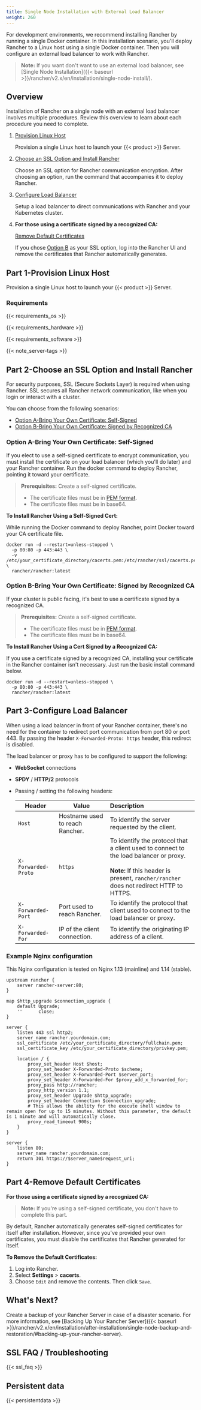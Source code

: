 ```yaml
---
title: Single Node Installation with External Load Balancer
weight: 260
---
```

For development environments, we recommend installing Rancher by running a single Docker container. In this installation scenario, you'll deploy Rancher to a Linux host using a single Docker container. Then you will configure an external load balancer to work with Rancher.

>**Note:**
> If you want don't want to use an external load balancer, see [Single Node Installation]({{< baseurl >}}/rancher/v2.x/en/installation/single-node-install/).

## Overview

Installation of Rancher on a single node with an external load balancer involves multiple procedures. Review this overview to learn about each procedure you need to complete.

1. [Provision Linux Host](#part-1-provision-linux-host)

	Provision a single Linux host to launch your {{< product >}} Server.

2. [Choose an SSL Option and Install Rancher](#part-2-choose-an-ssl-option-and-install-rancher)

	Choose an SSL option for Rancher communication encryption. After choosing an option, run the command that accompanies it to deploy Rancher.

3. [Configure Load Balancer](#part-3-configure-load-balancer)

	Setup a load balancer to direct communications with Rancher and your Kubernetes cluster.

4. **For those using a certificate signed by a recognized CA:**

	[Remove Default Certificates](#part-4-remove-default-certificates)

	If you chose [Option B](#option-b-bring-your-own-certificate-signed-by-recognized-ca) as your SSL option, log into the Rancher UI and remove the certificates that Rancher automatically generates.


## Part 1-Provision Linux Host

Provision a single Linux host to launch your {{< product >}} Server.

### Requirements

{{< requirements_os >}}

{{< requirements_hardware >}}

{{< requirements_software >}}

{{< note_server-tags >}}

## Part 2-Choose an SSL Option and Install Rancher

For security purposes, SSL (Secure Sockets Layer) is required when using Rancher. SSL secures all Rancher network communication, like when you login or interact with a cluster.

You can choose from the following scenarios:

- [Option A-Bring Your Own Certificate: Self-Signed](#option-a-bring-your-own-certificate-self-signed)
- [Option B-Bring Your Own Certificate: Signed by Recognized CA](#option-b-bring-your-own-certificate-signed-by-recognized-ca)

### Option A-Bring Your Own Certificate: Self-Signed

If you elect to use a self-signed certificate to encrypt communication, you must install the certificate on your load balancer (which you'll do later) and your Rancher container. Run the docker command to deploy Rancher, pointing it toward your certificate.

>**Prerequisites:**
>Create a self-signed certificate.
>
>- The certificate files must be in [PEM format](#ssl-faq-troubleshooting).
>- The certificate files must be in base64.

**To Install Rancher Using a Self-Signed Cert:**

While running the Docker command to deploy Rancher, point Docker toward your CA certificate file.

```
docker run -d --restart=unless-stopped \
  -p 80:80 -p 443:443 \
  -v /etc/your_certificate_directory/cacerts.pem:/etc/rancher/ssl/cacerts.pem \
  rancher/rancher:latest
```

### Option B-Bring Your Own Certificate: Signed by Recognized CA

If your cluster is public facing, it's best to use a certificate signed by a recognized CA.

>**Prerequisites:**
>Create a self-signed certificate.
>
>- The certificate files must be in [PEM format](#ssl-faq-troubleshooting).
>- The certificate files must be in base64.

**To Install Rancher Using a Cert Signed by a Recognized CA:**

If you use a certificate signed by a recognized CA, installing your certificate in the Rancher container isn't necessary. Just run the basic install command below.

```
docker run -d --restart=unless-stopped \
  -p 80:80 -p 443:443 \
  rancher/rancher:latest
```

## Part 3-Configure Load Balancer

When using a load balancer in front of your Rancher container, there's no need for the container to redirect port communication from port 80 or port 443. By passing the header `X-Forwarded-Proto:
 https` header, this redirect is disabled.

The load balancer or proxy has to be configured to support the following:

* **WebSocket** connections
* **SPDY** / **HTTP/2** protocols
* Passing / setting the following headers:

	| Header              | Value                                  | Description                                                                                                                                                              |
	|---------------------|----------------------------------------|:-------------------------------------------------------------------------------------------------------------------------------------------------------------------------|
	| `Host`              | Hostname used to reach Rancher. | To identify the server requested by the client.                                                                                                                           |
	| `X-Forwarded-Proto` | `https`                                | To identify the protocol that a client used to connect to the load balancer or proxy.<br /><br/>**Note:** If this header is present, `rancher/rancher` does not redirect HTTP to HTTPS. |
	| `X-Forwarded-Port`  | Port used to reach Rancher.             | To identify the protocol that client used to connect to the load balancer or proxy.                                                                                       |
	| `X-Forwarded-For`   | IP of the client connection.            | To identify the originating IP address of a client.                                                                                                                       |

### Example Nginx configuration

This Nginx configuration is tested on Nginx 1.13 (mainline) and 1.14 (stable).

```
upstream rancher {
    server rancher-server:80;
}

map $http_upgrade $connection_upgrade {
    default Upgrade;
    ''      close;
}

server {
    listen 443 ssl http2;
    server_name rancher.yourdomain.com;
    ssl_certificate /etc/your_certificate_directory/fullchain.pem;
    ssl_certificate_key /etc/your_certificate_directory/privkey.pem;

    location / {
        proxy_set_header Host $host;
        proxy_set_header X-Forwarded-Proto $scheme;
        proxy_set_header X-Forwarded-Port $server_port;
        proxy_set_header X-Forwarded-For $proxy_add_x_forwarded_for;
        proxy_pass http://rancher;
        proxy_http_version 1.1;
        proxy_set_header Upgrade $http_upgrade;
        proxy_set_header Connection $connection_upgrade;
        # This allows the ability for the execute shell window to remain open for up to 15 minutes. Without this parameter, the default is 1 minute and will automatically close.
        proxy_read_timeout 900s;
    }
}

server {
    listen 80;
    server_name rancher.yourdomain.com;
    return 301 https://$server_name$request_uri;
}
```

## Part 4-Remove Default Certificates

**For those using a certificate signed by a recognized CA:**

>**Note:** If you're using a self-signed certificate, you don't have to complete this part.

By default, Rancher automatically generates self-signed certificates for itself after installation. However, since you've provided your own certificates, you must disable the certificates that Rancher generated for itself.

**To Remove the Default Certificates:**

1. Log into Rancher.
2. Select  **Settings** > **cacerts**.
3. Choose `Edit` and remove the contents. Then click `Save`.

## What's Next?

Create a backup of your Rancher Server in case of a disaster scenario. For more information, see [Backing Up Your Rancher Server]({{< baseurl >}}/rancher/v2.x/en/installation/after-installation/single-node-backup-and-restoration/#backing-up-your-rancher-server).

## SSL FAQ / Troubleshooting

{{< ssl_faq >}}

## Persistent data

{{< persistentdata >}}
